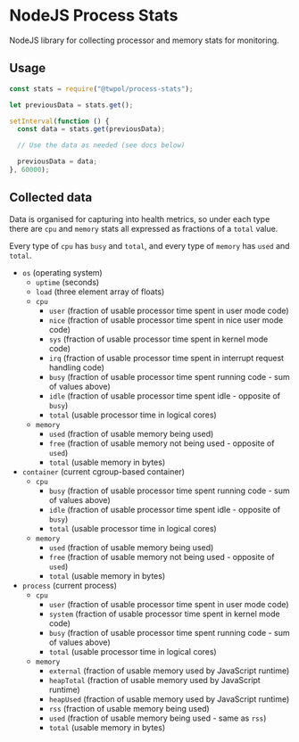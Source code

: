 # NodeJS Process Stats

NodeJS library for collecting processor and memory stats for monitoring.

## Usage

```javascript
const stats = require("@twpol/process-stats");

let previousData = stats.get();

setInterval(function () {
  const data = stats.get(previousData);

  // Use the data as needed (see docs below)

  previousData = data;
}, 60000);
```

## Collected data

Data is organised for capturing into health metrics, so under each type there are `cpu` and `memory` stats all expressed as fractions of a `total` value.

Every type of `cpu` has `busy` and `total`, and every type of `memory` has `used` and `total`.

- `os` (operating system)
  - `uptime` (seconds)
  - `load` (three element array of floats)
  - `cpu`
    - `user` (fraction of usable processor time spent in user mode code)
    - `nice` (fraction of usable processor time spent in nice user mode code)
    - `sys` (fraction of usable processor time spent in kernel mode code)
    - `irq` (fraction of usable processor time spent in interrupt request handling code)
    - `busy` (fraction of usable processor time spent running code - sum of values above)
    - `idle` (fraction of usable processor time spent idle - opposite of `busy`)
    - `total` (usable processor time in logical cores)
  - `memory`
    - `used` (fraction of usable memory being used)
    - `free` (fraction of usable memory not being used - opposite of `used`)
    - `total` (usable memory in bytes)
- `container` (current cgroup-based container)
  - `cpu`
    - `busy` (fraction of usable processor time spent running code - sum of values above)
    - `idle` (fraction of usable processor time spent idle - opposite of `busy`)
    - `total` (usable processor time in logical cores)
  - `memory`
    - `used` (fraction of usable memory being used)
    - `free` (fraction of usable memory not being used - opposite of `used`)
    - `total` (usable memory in bytes)
- `process` (current process)
  - `cpu`
    - `user` (fraction of usable processor time spent in user mode code)
    - `system` (fraction of usable processor time spent in kernel mode code)
    - `busy` (fraction of usable processor time spent running code - sum of values above)
    - `total` (usable processor time in logical cores)
  - `memory`
    - `external` (fraction of usable memory used by JavaScript runtime)
    - `heapTotal` (fraction of usable memory used by JavaScript runtime)
    - `heapUsed` (fraction of usable memory used by JavaScript runtime)
    - `rss` (fraction of usable memory being used)
    - `used` (fraction of usable memory being used - same as `rss`)
    - `total` (usable memory in bytes)
